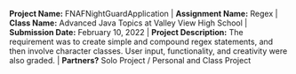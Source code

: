 **Project Name:** FNAFNightGuardApplication | **Assignment Name:** Regex | **Class Name:** Advanced Java Topics at Valley View High School | **Submission Date:** February 10, 2022 | **Project Description:** The requirement was to create simple and compound regex statements, and then involve character classes. User input, functionality, and creativity were also graded. | **Partners?** Solo Project / Personal and Class Project
